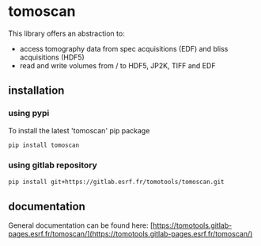 # tomoscan

This library offers an abstraction to:

* access tomography data from spec acquisitions (EDF) and bliss acquisitions (HDF5)
* read and write volumes from / to HDF5, JP2K, TIFF and EDF


## installation


### using pypi

To install the latest 'tomoscan' pip package

``` bash
pip install tomoscan
```

### using gitlab repository

``` bash
pip install git+https://gitlab.esrf.fr/tomotools/tomoscan.git
```

## documentation

General documentation can be found here: [https://tomotools.gitlab-pages.esrf.fr/tomoscan/](https://tomotools.gitlab-pages.esrf.fr/tomoscan/)
